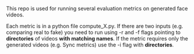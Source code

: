 This repo is used for running several evaluation metrics on generated face videos.

Each metric is in a python file compute_X.py. If there are two inputs (e.g. comparing real to fake) you need to run using -r and -f flags pointing to **directories** of videos **with matching names**. If the metric requires only the generated videos (e.g. Sync metrics) use the -i flag with **directories**.